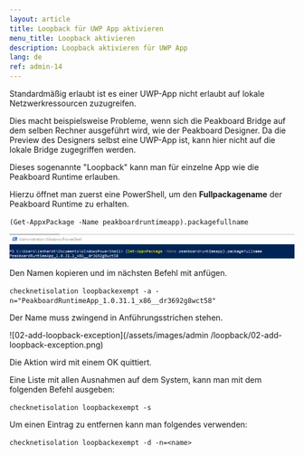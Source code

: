 ```yaml
---
layout: article
title: Loopback für UWP App aktivieren
menu_title: Loopback aktivieren
description: Loopback aktivieren für UWP App
lang: de
ref: admin-14
---
```


Standardmäßig erlaubt ist es einer UWP-App nicht erlaubt auf lokale Netzwerkressourcen zuzugreifen.

Dies macht beispielsweise Probleme, wenn sich die Peakboard Bridge auf dem selben Rechner ausgeführt wird, wie der Peakboard Designer. Da die Preview des Designers selbst eine UWP-App ist, kann hier nicht auf die lokale Bridge zugegriffen werden.

Dieses sogenannte "Loopback" kann man für einzelne App wie die Peakboard Runtime erlauben.

Hierzu öffnet man zuerst eine PowerShell, um den __Fullpackagename__ der Peakboard Runtime zu erhalten.

`(Get-AppxPackage -Name peakboardruntimeapp).packagefullname`

![01-get-packagefullname](/assets/images/admin/loopback/01-get-packagefullname.png)

Den Namen kopieren und im nächsten Befehl mit anfügen.

`checknetisolation loopbackexempt -a -n="PeakboardRuntimeApp_1.0.31.1_x86__dr3692g8wct58"`

Der Name muss zwingend in Anführungsstrichen stehen.

![02-add-loopback-exception](/assets/images/admin
/loopback/02-add-loopback-exception.png)

Die Aktion wird mit einem OK quittiert.

Eine Liste mit allen Ausnahmen auf dem System, kann man mit dem folgenden Befehl ausgeben:

`checknetisolation loopbackexempt -s`

Um einen Eintrag zu entfernen kann man folgendes verwenden:

`checknetisolation loopbackexempt -d -n=<name>`

